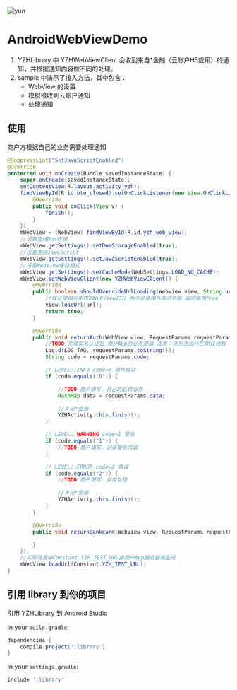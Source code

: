 ![yun](https://www.yunzhanghu.com/img/logo.png)

# AndroidWebViewDemo

1. YZHLibrary 中 YZHWebViewClient 会收到来自*金融（云账户H5应用）的通知，并根据通知内容做不同的处理。
1. sample 中演示了接入方法，其中包含：
    * WebView 的设置
    * 模拟接收到云账户通知
    * 处理通知

## 使用

商户方根据自己的业务需要处理通知

```java
@SuppressLint("SetJavaScriptEnabled")
@Override
protected void onCreate(Bundle savedInstanceState) {
    super.onCreate(savedInstanceState);
    setContentView(R.layout.activity_yzh);
    findViewById(R.id.btn_closed).setOnClickListener(new View.OnClickListener() {
        @Override
        public void onClick(View v) {
            finish();
        }
    });
    mWebView = (WebView) findViewById(R.id.yzh_web_view);
    //设置支持Dom存储
    mWebView.getSettings().setDomStorageEnabled(true);
    //设置支持JavaScript
    mWebView.getSettings().setJavaScriptEnabled(true);
    //设置WebView缓存模式
    mWebView.getSettings().setCacheMode(WebSettings.LOAD_NO_CACHE);
    mWebView.setWebViewClient(new YZHWebViewClient() {
        @Override
        public boolean shouldOverrideUrlLoading(WebView view, String url) {
            //保证使用应用内的WebView打开 而不是使用外部浏览器 返回值为true
            view.loadUrl(url);
            return true;
        }

        @Override
        public void returnAuth(WebView view, RequestParams requestParams) {
            //TODO 完成实名认证后 商户App的业务逻辑 注意：该方法运行在非UI线程
            Log.d(LOG_TAG, requestParams.toString());
            String code = requestParams.code;

            // LEVEL::INFO code=0 操作成功
            if (code.equals("0")) {

                //TODO 商户填写，自己的后续业务
                HashMap data = requestParams.data;

                //关闭*金融
                YZHActivity.this.finish();
            }

            // LEVEL::WARNING code=1 警告
            if (code.equals("1")) {
                //TODO 商户填写，记录警告内容
            }

            // LEVEL::ERROR code=2 错误
            if (code.equals("2")) {
                //TODO 商户填写，异常处理

                //关闭*金融
                YZHActivity.this.finish();
            }
        }

        @Override
        public void returnBankcard(WebView view, RequestParams requestParams) {

        }
    });
    //实际开发中Constant.YZH_TEST_URL由商户App服务器端生成
    mWebView.loadUrl(Constant.YZH_TEST_URL);
}
```

## 引用 library 到你的项目

引用 YZHLibrary 到 Android Studio

In your `build.gradle`:

```gradle
dependencies {
    compile project(':library')
}
```

In your `settings.gradle`:

```gradle
include ':library'
```










